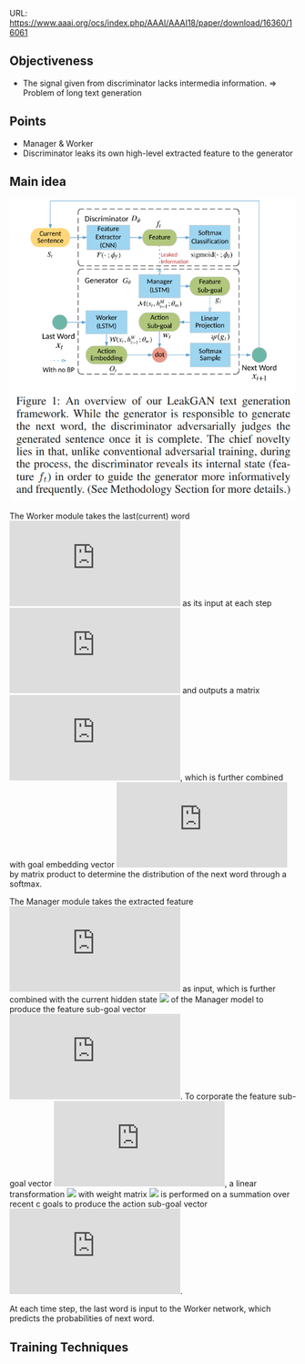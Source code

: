 URL: https://www.aaai.org/ocs/index.php/AAAI/AAAI18/paper/download/16360/16061

## Objectiveness
+ The signal given from discriminator lacks intermedia information. => Problem of long text generation



## Points
+ Manager & Worker
+ Discriminator leaks its own high-level extracted feature to the generator

## Main idea
![framework of LeakGAN](./images/leakgan_framework.png)

The Worker module takes the last(current) word ![](https://latex.codecogs.com/svg.latex?x_t) as its input at each step ![](https://latex.codecogs.com/svg.latex?t) and outputs a matrix ![](https://latex.codecogs.com/svg.latex?O_t), which is further combined with goal embedding vector ![](https://latex.codecogs.com/svg.latex?w_t) by matrix product to determine the distribution of the next word through a softmax.

The Manager module takes the extracted feature ![](https://latex.codecogs.com/svg.latex?f_t) as input, which is further combined with the current hidden state ![](https://latex.codecogs.com/svg.latex?h_{t-1}^M) of the Manager model to produce the feature sub-goal vector ![](https://latex.codecogs.com/svg.latex?g_t). To corporate the feature sub-goal vector ![](https://latex.codecogs.com/svg.latex?g_t), a linear transformation ![](https://latex.codecogs.com/svg.latex?\phi) with weight matrix ![](https://latex.codecogs.com/svg.latex?W_{\phi}) is performed on a summation over recent c goals to produce the action sub-goal vector ![](https://latex.codecogs.com/svg.latex?w_t).







At each time step, the last word is input to the Worker network, which  predicts the probabilities of next word. 


## Training Techniques

